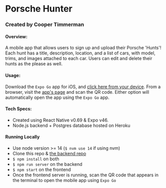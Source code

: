 # Porsche Hunter

### Created by Cooper Timmerman

#### Overview:

A mobile app that allows users to sign up and upload their Porsche 'Hunts'! Each hunt has a title, description, location, and a list of cars, with model, trims, and images attached to each car. Users can edit and delete their hunts as the please as well.

#### Usage:

Download the `Expo Go` app for iOS, and [click here from your device](exp://exp.host/@cooper.timmerman/porsche_hunter_mobile?release-channel=default). From a browser, visit the [app's page](https://expo.dev/@cooper.timmerman/porsche_hunter_mobile?serviceType=classic&distribution=expo-go) and scan the QR code. Either option will automatically open the app using the `Expo Go` app.

#### Tech Specs:

- Created using React Native v0.69 & Expo v46.
- Node.js backend + Postgres database hosted on Heroku

#### Running Locally

- Use node version >= 14 (`$ nvm use 14` if using nvm)
- Clone this repo & [the backend repo](https://github.com/coopdog95/porsche_hunter)
- `$ npm install` on both
- `$ npm run server` on the backend
- `$ npm start` on the frontend
- Once the frontend server is running, scan the QR code that appears in the terminal to open the mobile app using `Expo Go`
